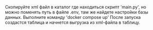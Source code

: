 Скопируйте xml файл в каталог где находиться скрипт 'main.py', но можно поменять путь в файле .env, там же найдете настройки базы данных.
Выполните команду 'docker compose up'
После запуска создастся таблица и начнется выгрузка из xml-файла в таблицу.
